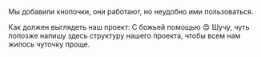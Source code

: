 Мы добавили кнопочки, они работают, но неудобно ими пользоваться.

Как должен выглядеть наш проект:
С божьей помощью 😍
Шучу, чуть попозже напишу здесь структуру нашего проекта, чтобы всем нам жилось чуточку проще.
